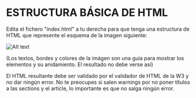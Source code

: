 # ESTRUCTURA BÁSICA DE HTML

Edita el fichero "index.html" a tu derecha para que tenga una estructura de HTML que represente el esquema de la imagen siguiente:

![Alt text](image.png)

(Los textos, bordes y colores de la imágen son una guía para mostrar los elementos y su anidamiento. El resultado no debe verse así)

El HTML resultante debe ser validado por el validador de HTML de la W3 y no dar ningún error. No te preocupes si salen warnings por no poner títulos a las sections y el article, lo importante es que no salga ningún error.
